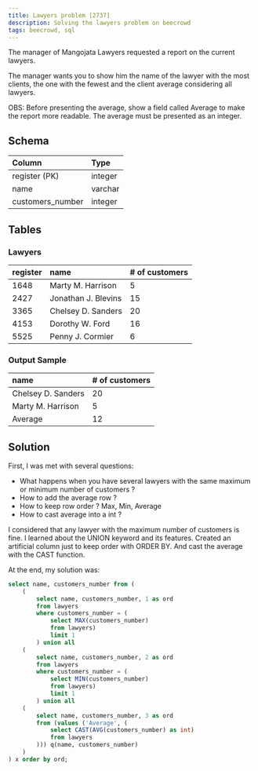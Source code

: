 ```yaml
---
title: Lawyers problem [2737]
description: Solving the lawyers problem on beecrowd
tags: beecrowd, sql
---
```


The manager of Mangojata Lawyers requested a report on the current lawyers.

The manager wants you to show him the name of the lawyer with the most clients,
the one with the fewest and the client average considering all lawyers.

OBS: Before presenting the average, show a field called Average to make the
report more readable. The average must be presented as an integer.

## Schema

| Column           | Type    |
| :--------------- | :------ |
| register (PK)    | integer |
| name             | varchar |
| customers_number | integer |

## Tables

### Lawyers

| register | name                | # of customers |
| :------- | :------------------ | :------------- |
| 1648     | Marty M. Harrison   | 5              |
| 2427     | Jonathan J. Blevins | 15             |
| 3365     | Chelsey D. Sanders  | 20             |
| 4153     | Dorothy W. Ford     | 16             |
| 5525     | Penny J. Cormier    | 6              |

### Output Sample

| name               | # of customers |
| :----------------- | :------------- |
| Chelsey D. Sanders | 20             |
| Marty M. Harrison  | 5              |
| Average            | 12             |

## Solution

First, I was met with several questions:

- What happens when you have several lawyers with the same maximum or minimum
  number of customers ?
- How to add the average row ?
- How to keep row order ? Max, Min, Average
- How to cast average into a int ?

I considered that any lawyer with the maximum number of customers is fine. I
learned about the UNION keyword and its features. Created an artificial column
just to keep order with ORDER BY. And cast the average with the CAST function.

At the end, my solution was:

```sql
select name, customers_number from (
    (
        select name, customers_number, 1 as ord
        from lawyers
        where customers_number = (
            select MAX(customers_number)
            from lawyers)
            limit 1
        ) union all
    (
        select name, customers_number, 2 as ord
        from lawyers
        where customers_number = (
            select MIN(customers_number)
            from lawyers)
            limit 1
        ) union all
    (
        select name, customers_number, 3 as ord
        from (values ('Average', (
            select CAST(AVG(customers_number) as int)
            from lawyers
        ))) q(name, customers_number)
    )
) x order by ord;
```
